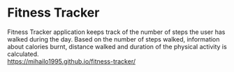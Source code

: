 # Fitness Tracker
Fitness Tracker application keeps track of the number of steps the user has walked during the day. Based on the number of steps walked, information about calories burnt, distance walked and
duration of the physical activity is calculated. <br>
https://mihailo1995.github.io/fitness-tracker/
